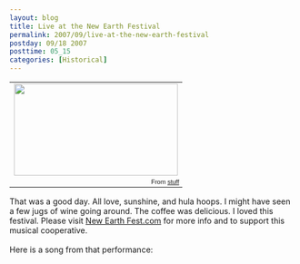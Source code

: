 ```yaml
---
layout: blog
title: Live at the New Earth Festival
permalink: 2007/09/live-at-the-new-earth-festival
postday: 09/18 2007
posttime: 05_15
categories: [Historical]
---
```


<div align="center"><table style="width:auto;"><tr><td><a href="https://picasaweb.google.com/lh/photo/_Lksb1el3wamjYpU-4Wn6Q?feat=embedwebsite"><img src="https://lh3.googleusercontent.com/_aJ4urxfgN9A/TXXmz34eoUI/AAAAAAAAIno/X3_vXbbbI4Y/s288/CIMG3981.JPG" height="162" width="288" /></a></td></tr><tr><td style="font-family:arial,sans-serif; font-size:11px; text-align:right">From <a href="https://picasaweb.google.com/krister.axel/Stuff?feat=embedwebsite">stuff</a></td></tr></table>
</div>
<p>That was a good day. All love, sunshine, and hula hoops. I might have seen a few jugs of wine going around. The coffee was delicious. I loved this festival. Please visit <a href="http://newearthfest.com/" target="_blank">New Earth Fest.com</a> for more info and to support this musical cooperative.<br /><br />
Here is a song from that performance:<br /></p>
<div align="center">
<object width="425" height="353"><param name="movie" value="http://www.youtube.com/v/38xkixUuYYA" /><param name="wmode" value="transparent" /><embed src="http://www.youtube.com/v/38xkixUuYYA" type="application/x-shockwave-flash" wmode="transparent" width="425" height="353"></embed></object></div>
